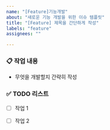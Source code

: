 ```yaml
---
name: "[Feature]기능개발"
about: "새로운 기능 개발을 위한 이슈 템플릿"
title: "[Feature] 제목을 간단하게 작성"
labels: "feature"
assignees: ""

---
```


### 📋 작업 내용
- 무엇을 개발할지 간략히 작성

### ✅ TODO 리스트
- [ ] 작업 1
- [ ] 작업 2

